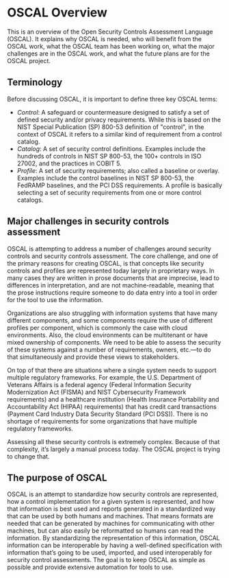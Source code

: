 # OSCAL Overview
This is an overview of the Open Security Controls Assessment Language (OSCAL). It explains why OSCAL is needed, who will benefit from the OSCAL work, what the OSCAL team has been working on, what the major challenges are in the OSCAL work, and what the future plans are for the OSCAL project.

## Terminology

Before discussing OSCAL, it is important to define three key OSCAL terms:
 * *Control*: A safeguard or countermeasure designed to satisfy a set of defined security and/or privacy requirements. While this is based on the NIST Special Publication (SP) 800-53 definition of "control", in the context of OSCAL it refers to a similar kind of requirement from a control catalog. 
 * *Catalog*: A set of security control definitions. Examples include the hundreds of controls in NIST SP 800-53, the 100+ controls in ISO 27002, and the practices in COBIT 5. 
 * *Profile*: A set of security requirements; also called a baseline or overlay. Examples include the control baselines in NIST SP 800-53, the FedRAMP baselines, and the PCI DSS requirements. A profile is basically selecting a set of security requirements from one or more control catalogs.

## Major challenges in security controls assessment

OSCAL is attempting to address a number of challenges around security controls and security controls assessment. The core challenge, and one of the primary reasons for creating OSCAL, is that concepts like security controls and profiles are represented today largely in proprietary ways. In many cases they are written in prose documents that are imprecise, lead to differences in interpretation, and are not machine-readable, meaning that the prose instructions require someone to do data entry into a tool in order for the tool to use the information. 

Organizations are also struggling with information systems that have many different components, and some components require the use of different profiles per component, which is commonly the case with cloud environments. Also, the cloud environments can be multitenant or have mixed ownership of components. We need to be able to assess the security of these systems against a number of requirements, owners, etc.—to do that simultaneously and provide these views to stakeholders. 

On top of that there are situations where a single system needs to support multiple regulatory frameworks. For example, the U.S. Department of Veterans Affairs is a federal agency (Federal Information Security Modernization Act (FISMA) and NIST Cybersecurity Framework requirements) and a healthcare institution (Health Insurance Portability and Accountability Act (HIPAA) requirements) that has credit card transactions (Payment Card Industry Data Security Standard (PCI DSS)). There is no shortage of requirements for some organizations that have multiple regulatory frameworks. 

Assessing all these security controls is extremely complex. Because of that complexity, it’s largely a manual process today. The OSCAL project is trying to change that. 

## The purpose of OSCAL

OSCAL is an attempt to standardize how security controls are represented, how a control implementation for a given system is represented, and how that information is best used and reports generated in a standardized way that can be used by both humans and machines. That means formats are needed that can be generated by machines for communicating with other machines, but can also easily be reformatted so humans can read the information. By standardizing the representation of this information, OSCAL information can be interoperable by having a well-defined specification with information that’s going to be used, imported, and used interoperably for security control assessments. The goal is to keep OSCAL as simple as possible and provide extensive automation for tools to use.
